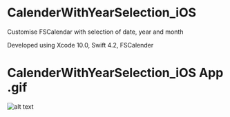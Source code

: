 # CalenderWithYearSelection_iOS

Customise FSCalendar with selection of date, year and month 

Developed using
Xcode 10.0,
Swift 4.2,
FSCalender


# CalenderWithYearSelection_iOS App .gif
![alt text](https://github.com/shrikanttanwade/CalenderWithYearSelection_iOS/blob/master/CalenderWithYearSelection.gif)




